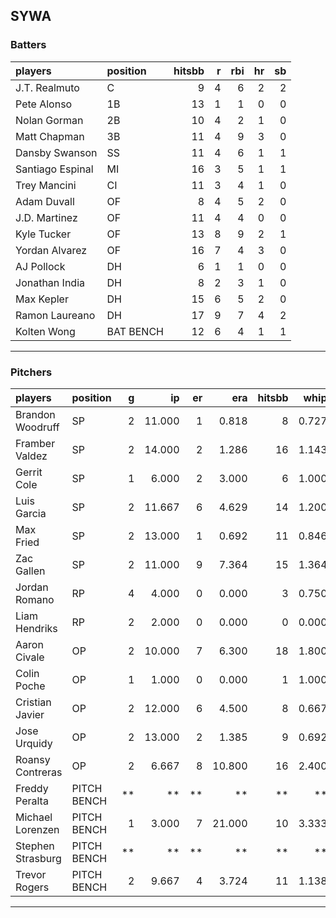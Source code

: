 ## SYWA

### Batters

 |players          |position  | hitsbb|  r| rbi| hr| sb| 
|:----------------|:---------|------:|--:|---:|--:|--:| 
|J.T. Realmuto    |C         |      9|  4|   6|  2|  2| 
|Pete Alonso      |1B        |     13|  1|   1|  0|  0| 
|Nolan Gorman     |2B        |     10|  4|   2|  1|  0| 
|Matt Chapman     |3B        |     11|  4|   9|  3|  0| 
|Dansby Swanson   |SS        |     11|  4|   6|  1|  1| 
|Santiago Espinal |MI        |     16|  3|   5|  1|  1| 
|Trey Mancini     |CI        |     11|  3|   4|  1|  0| 
|Adam Duvall      |OF        |      8|  4|   5|  2|  0| 
|J.D. Martinez    |OF        |     11|  4|   4|  0|  0| 
|Kyle Tucker      |OF        |     13|  8|   9|  2|  1| 
|Yordan Alvarez   |OF        |     16|  7|   4|  3|  0| 
|AJ Pollock       |DH        |      6|  1|   1|  0|  0| 
|Jonathan India   |DH        |      8|  2|   3|  1|  0| 
|Max Kepler       |DH        |     15|  6|   5|  2|  0| 
|Ramon Laureano   |DH        |     17|  9|   7|  4|  2| 
|Kolten Wong      |BAT BENCH |     12|  6|   4|  1|  1| 

* * *

### Pitchers

 
|players           |position    |  g|     ip| er|    era| hitsbb|  whip| so|  w| sv| 
|:-----------------|:-----------|--:|------:|--:|------:|------:|-----:|--:|--:|--:| 
|Brandon Woodruff  |SP          |  2| 11.000|  1|  0.818|      8| 0.727| 18|  2|  0| 
|Framber Valdez    |SP          |  2| 14.000|  2|  1.286|     16| 1.143| 18|  1|  0| 
|Gerrit Cole       |SP          |  1|  6.000|  2|  3.000|      6| 1.000|  6|  1|  0| 
|Luis Garcia       |SP          |  2| 11.667|  6|  4.629|     14| 1.200| 13|  2|  0| 
|Max Fried         |SP          |  2| 13.000|  1|  0.692|     11| 0.846|  8|  2|  0| 
|Zac Gallen        |SP          |  2| 11.000|  9|  7.364|     15| 1.364|  6|  0|  0| 
|Jordan Romano     |RP          |  4|  4.000|  0|  0.000|      3| 0.750|  5|  1|  1| 
|Liam Hendriks     |RP          |  2|  2.000|  0|  0.000|      0| 0.000|  5|  0|  0| 
|Aaron Civale      |OP          |  2| 10.000|  7|  6.300|     18| 1.800|  8|  0|  0| 
|Colin Poche       |OP          |  1|  1.000|  0|  0.000|      1| 1.000|  2|  0|  0| 
|Cristian Javier   |OP          |  2| 12.000|  6|  4.500|      8| 0.667| 21|  1|  0| 
|Jose Urquidy      |OP          |  2| 13.000|  2|  1.385|      9| 0.692| 11|  1|  0| 
|Roansy Contreras  |OP          |  2|  6.667|  8| 10.800|     16| 2.400|  5|  0|  0| 
|Freddy Peralta    |PITCH BENCH | **|     **| **|     **|     **|    **| **| **| **| 
|Michael Lorenzen  |PITCH BENCH |  1|  3.000|  7| 21.000|     10| 3.333|  3|  0|  0| 
|Stephen Strasburg |PITCH BENCH | **|     **| **|     **|     **|    **| **| **| **| 
|Trevor Rogers     |PITCH BENCH |  2|  9.667|  4|  3.724|     11| 1.138|  9|  1|  0| 


* * *


